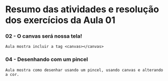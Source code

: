 # Resumo das atividades e resolução dos exercícios da Aula 01 #

### 02 - O canvas será nossa tela! ###
    Aula mostra incluir a tag <canvas></canvas>


### 04 - Desenhando com um pincel ###
    Aula mostra como desenhar usando um pincel, usando canvas e alterando a cor.